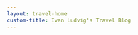 ```yaml
---
layout: travel-home
custom-title: Ivan Ludvig's Travel Blog
---
```


<div id="map" style="height: 480px; width: 100%; margin-bottom: 36px; margin-top: -15px; border-radius: 6px;">
</div>

<script>
    const filter = window.location.search.split('city=')[1];
    if (filter) {
        const placeName = Object.keys(places).find(key => key.toLowerCase() === filter.toLowerCase());
        if(!placeName) {
            window.location.href = window.location.href.split('?')[0];
        }
        renderMap(`map`, places[placeName].coords, places[placeName]?.zoom ?? 8);
    } else {
        var map = L.map('map', {attributionControl: false}).setView([52, 22], 3);
        L.tileLayer('https://tile.openstreetmap.org/{z}/{x}/{y}.png').addTo(map);

        const countries = [
            generatePlaceConfig('Lanzarote', 8),
            generatePlaceConfig('Fuerteventura', 8),
            generatePlaceConfig('Kaliningrad', 5),
            generatePlaceConfig('Murmansk'),
            generatePlaceConfig('Malta', 9),
            generatePlaceConfig('Gozo', 9),
            generatePlaceConfig('Dubai'),
            generatePlaceConfig('Tallinn'),
            generatePlaceConfig('Naples'),
            generatePlaceConfig('Scalea-Rome', 4),
            generatePlaceConfig('Northern-Italy', 6),
            generatePlaceConfig('Kazan'),
            generatePlaceConfig('Iran', 3),
            generatePlaceConfig('Fethiye', 8),
            generatePlaceConfig('Antalya'),
            generatePlaceConfig('Istanbul'),
            generatePlaceConfig('Sochi', 6),
            generatePlaceConfig('Tula'),
            generatePlaceConfig('Turin', 7),
            generatePlaceConfig('Genoa'),
            generatePlaceConfig('Azure'),
            generatePlaceConfig('Budapest'),
            generatePlaceConfig('Athens'),
            generatePlaceConfig('Sicily-East', 5)
        ];

        const onClick = point => () => window.open(point.link);

        const renderCountry = (country) => {
            generateMarker(country, countryIcon, onClick).addTo(map);

            const citiesLayer = new L.LayerGroup();
            country.cities?.filter(city => city.name !== country.name).forEach(city => 
                generateMarker(city, cityIcon, onClick).addTo(citiesLayer)
            );

            map.on('zoomend', () => {
                if (map.getZoom() > country.minZoom){
                    map.addLayer(citiesLayer);
                } else {
                    map.removeLayer(citiesLayer);
                }
            });
        }

        countries.forEach(renderCountry);
    }
</script>


